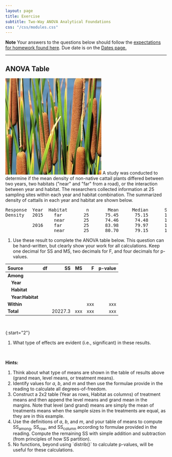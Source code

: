 ```yaml
---
layout: page
title: Exercise
subtitle: Two-Way ANOVA Analytical Foundations
css: "/css/modules.css"
---
```


<div class="alert alert-warning">
  <strong>Note</strong> Your answers to the questions below should follow the <a href="../../resources/hwformat" target="_blank">expectations for homework found here</a>. Due date is on the <a href="../../resources/Dates-Current" target="_blank">Dates page.</a>
</div>

----

## ANOVA Table
<img src="../zimgs/cattails.jpg" alt="Cattails" class="img-right">
A study was conducted to determine if the mean density of non-native cattail plants differed between two years, two habitats ("near" and "far" from a road), or the interaction between year and habitat. The researchers collected information at 25 sampling sites within each year and habitat combination. The summarized density of cattails in each year and habitat are shown below.

<pre>
Response  Year  Habitat       n       Mean     Median      StDev
Density   2015    far        25      75.45      75.15      14.76
                  near       25      74.46      74.48      13.25
          2016    far        25      83.98      79.97      13.59
                  near       25      80.70      79.15      14.20
</pre>

1. Use these result to complete the ANOVA table below. This question can be hand-written, but clearly show your work for all calculations. Keep one decimal for SS and MS, two decimals for F, and four decimals for p-values.

Source     | df | SS | MS | F  | p-value
:----------|--------:|--------:|--------:|--------:|--------:
**Among**  |    |    |    |    |
&nbsp;&nbsp; **Year**  |    |    |    |    |
&nbsp;&nbsp; **Habitat**  |    |    |    |    |
&nbsp;&nbsp; **Year:Habitat**  |    |    |    |    |
**Within** |    |    |    | xxx | xxx
**Total**  |    | 20227.3 | xxx | xxx | xxx

&nbsp;

{:start="2"}
1. What type of effects are evident (i.e., significant) in these results.

&nbsp;
&nbsp;

<div class="alert alert-info">
<strong>Hints:</strong>
<ol>
  <li>Think about what type of means are shown in the table of results above (grand mean, level means, or treatment means).
  <li>Identify values for <i>a</i>, <i>b</i>, and <i>m</i> and then use the formulae provide in the reading to calculate all degrees-of-freedom.</li>
  <li>Construct a 2x2 table (Year as rows, Habitat as columns) of treatment means and then append the level means and grand mean in the margins. Note that level (and grand) means are simply the mean of treatments means when the sample sizes in the treatments are equal, as they are in this example.</li>
  <li>Use the definitions of <i>a</i>, <i>b</i>, and <i>m</i>, and your table of means to compute SS<sub>among</sub>, SS<sub>row</sub>, and SS<sub>column</sub> according to formulae provided in the reading. Compute the remaining SS with simple addition and subtraction (from principles of how SS partition).</li>
  <li>No functions, beyond using `distrib()` to calculate p-values, will be useful for these calculations.</li>
</ol>
</div>
